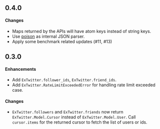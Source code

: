 0.4.0
------
#### Changes
* Maps returned by the APIs will have atom keys instead of string keys.
* Use [poison](https://hex.pm/packages/poison) as internal JSON parser.
* Apply some benchmark related updates (#11, #13)

0.3.0
------
#### Enhancements
* Add `ExTwitter.follower_ids`, `ExTwitter.friend_ids`.
* Add `ExTwitter.RateLimitExceededError` for handling rate limit exceeded case.

#### Changes
* `ExTwitter.followers` and `ExTwitter.friends` now return `ExTwitter.Model.Cursor` instead of `ExTwitter.Model.User`. Call `cursor.items` for the returned cursor to fetch the list of users or ids.
